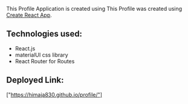 This Profile Application is created using This Profile was created using [Create React App](https://github.com/facebook/create-react-app).

## Technologies used:

- React.js
- materialUI css library
- React Router for Routes

## Deployed Link:

["https://himaja830.github.io/profile/"]

